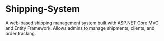 # Shipping-System
A web-based shipping management system built with ASP.NET Core MVC and Entity Framework. Allows admins to manage shipments, clients, and order tracking.
